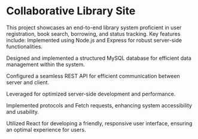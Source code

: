 # Collaborative Library Site

This project showcases an end-to-end library system proficient in user registration, book search, borrowing, and status tracking. 
Key features include:
Implemented using Node.js and Express for robust server-side functionalities.

Designed and implemented a structured MySQL database for efficient data management within the system.

Configured a seamless REST API for efficient communication between server and client.

Leveraged for optimized server-side development and performance.

Implemented protocols and Fetch requests, enhancing system accessibility and usability.

Utilized React for developing a friendly, responsive user interface, ensuring an optimal experience for users.



